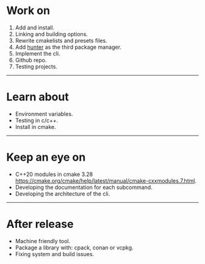 # Work on
1. Add and install. 
2. Linking and building options.
3. Rewrite cmakelists and presets files. 
4. Add [hunter](https://github.com/cpp-pm/hunter) as the third package manager. 
5. Implement the cli.
6. Github repo.
7. Testing projects.
---
# Learn about
- Environment variables.
- Testing in c/c++.
- Install in cmake.
---
# Keep an eye on
- C++20 modules in cmake 3.28 https://cmake.org/cmake/help/latest/manual/cmake-cxxmodules.7.html.
- Developing the documentation for each subcommand.
- Developing the architecture of the cli.
---
# After release
- Machine friendly tool.
- Package a library with: cpack, conan or vcpkg.
- Fixing system and build issues.
 
 
